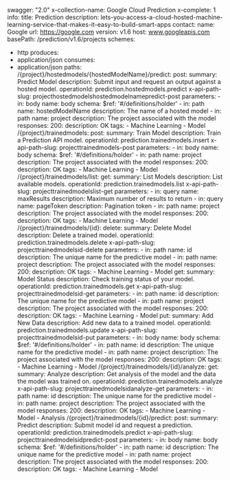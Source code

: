 swagger: "2.0"
x-collection-name: Google Cloud Prediction
x-complete: 1
info:
  title: Prediction
  description: lets-you-access-a-cloud-hosted-machine-learning-service-that-makes-it-easy-to-build-smart-apps
  contact:
    name: Google
    url: https://google.com
  version: v1.6
host: www.googleapis.com
basePath: /prediction/v1.6/projects
schemes:
- http
produces:
- application/json
consumes:
- application/json
paths:
  /{project}/hostedmodels/{hostedModelName}/predict:
    post:
      summary: Predict Model
      description: Submit input and request an output against a hosted model.
      operationId: prediction.hostedmodels.predict
      x-api-path-slug: projecthostedmodelshostedmodelnamepredict-post
      parameters:
      - in: body
        name: body
        schema:
          $ref: '#/definitions/holder'
      - in: path
        name: hostedModelName
        description: The name of a hosted model
      - in: path
        name: project
        description: The project associated with the model
      responses:
        200:
          description: OK
      tags:
      - Machine Learning
      - Model
  /{project}/trainedmodels:
    post:
      summary: Train Model
      description: Train a Prediction API model.
      operationId: prediction.trainedmodels.insert
      x-api-path-slug: projecttrainedmodels-post
      parameters:
      - in: body
        name: body
        schema:
          $ref: '#/definitions/holder'
      - in: path
        name: project
        description: The project associated with the model
      responses:
        200:
          description: OK
      tags:
      - Machine Learning
      - Model
  /{project}/trainedmodels/list:
    get:
      summary: List Models
      description: List available models.
      operationId: prediction.trainedmodels.list
      x-api-path-slug: projecttrainedmodelslist-get
      parameters:
      - in: query
        name: maxResults
        description: Maximum number of results to return
      - in: query
        name: pageToken
        description: Pagination token
      - in: path
        name: project
        description: The project associated with the model
      responses:
        200:
          description: OK
      tags:
      - Machine Learning
      - Model
  /{project}/trainedmodels/{id}:
    delete:
      summary: Delete Model
      description: Delete a trained model.
      operationId: prediction.trainedmodels.delete
      x-api-path-slug: projecttrainedmodelsid-delete
      parameters:
      - in: path
        name: id
        description: The unique name for the predictive model
      - in: path
        name: project
        description: The project associated with the model
      responses:
        200:
          description: OK
      tags:
      - Machine Learning
      - Model
    get:
      summary: Model Status
      description: Check training status of your model.
      operationId: prediction.trainedmodels.get
      x-api-path-slug: projecttrainedmodelsid-get
      parameters:
      - in: path
        name: id
        description: The unique name for the predictive model
      - in: path
        name: project
        description: The project associated with the model
      responses:
        200:
          description: OK
      tags:
      - Machine Learning
      - Model
    put:
      summary: Add New Data
      description: Add new data to a trained model.
      operationId: prediction.trainedmodels.update
      x-api-path-slug: projecttrainedmodelsid-put
      parameters:
      - in: body
        name: body
        schema:
          $ref: '#/definitions/holder'
      - in: path
        name: id
        description: The unique name for the predictive model
      - in: path
        name: project
        description: The project associated with the model
      responses:
        200:
          description: OK
      tags:
      - Machine Learning
      - Model
  /{project}/trainedmodels/{id}/analyze:
    get:
      summary: Analyze
      description: Get analysis of the model and the data the model was trained on.
      operationId: prediction.trainedmodels.analyze
      x-api-path-slug: projecttrainedmodelsidanalyze-get
      parameters:
      - in: path
        name: id
        description: The unique name for the predictive model
      - in: path
        name: project
        description: The project associated with the model
      responses:
        200:
          description: OK
      tags:
      - Machine Learning
      - Model
      - Analysis
  /{project}/trainedmodels/{id}/predict:
    post:
      summary: Predict
      description: Submit model id and request a prediction.
      operationId: prediction.trainedmodels.predict
      x-api-path-slug: projecttrainedmodelsidpredict-post
      parameters:
      - in: body
        name: body
        schema:
          $ref: '#/definitions/holder'
      - in: path
        name: id
        description: The unique name for the predictive model
      - in: path
        name: project
        description: The project associated with the model
      responses:
        200:
          description: OK
      tags:
      - Machine Learning
      - Model